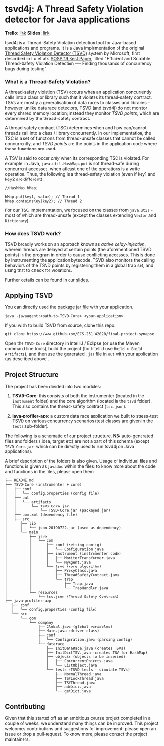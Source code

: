 # tsvd4j: A Thread Safety Violation detector for Java applications

**Trello**: [link](https://trello.com/b/UcUVXC8C/ecs251-synapse)
**Slides**: [link](https://docs.google.com/presentation/d/1SkQxILhSvI8lSgbs36Hn3DgG-Ot8Ey2qLZS7KThloS0/edit?usp=sharing)

tsvd4j is a Thread-Safety Violation detection tool for Java-based applications and programs. It is a Java implementation of the original [Thread Safety Violation Detector (TSVD)](https://github.com/microsoft/tsvd) system by Microsoft, first described in Lu et al's [SOSP'19 Best Paper](https://www.microsoft.com/en-us/research/uploads/prod/2019/09/sosp19-final193.pdf), titled "Efficient and Scalable Thread-Safety Violation Detection --- Finding thousands of concurrency bugs during testing".

### What is a Thread-Safety Violation?

A thread-safety violation (TSV) occurs when an application concurrently calls into a class or library such that it violates its thread-safety contract. TSVs are mostly a generalisation of data races to classes and libraries - however, unlike data race detectors, TSVD (and tsvd4j) do not monitor every shared memory location; instead they monitor *TSVD points*, which are determined by the thread-safety contract.

A thread-safety contract (TSC) determines when and how can/cannot threads call into a class / library concurrently. In our implementation, the TSC is a set of functions from thread-unsafe classes that cannot be called concurrently, and *TSVD points* are the points in the application code where these functions are used. 

A TSV is said to occur *only* when its corresponding TSC is violated. For example: in Java, `java.util.HashMap.put` is not thread-safe during concurrent accesses, when atleast one of the operations is a write operation. Thus, the following is a thread-safety violation (even if key1 and key2 are different):

```
//HashMap hMap;

hMap.put(key1, value); // Thread 1
hMap.containsKey(key2); // Thread 2
```

For our TSC implementation, we focused on the classes from `java.util` - most of which are thread-unsafe (except the classes extending `Vector` and `Dictionary`).

### How does TSVD work?

TSVD broadly works on an approach known as *active delay-injection*, wherein threads are delayed at certain points (the aforementioned TSVD points) in the program in order to cause conflicting accesses. This is done by instrumenting the application bytecode. TSVD also monitors the calling behaviors of the TSVD points by registering them in a global trap set, and using that to check for violations. 

Further details can be found in our [slides](https://docs.google.com/presentation/d/1SkQxILhSvI8lSgbs36Hn3DgG-Ot8Ey2qLZS7KThloS0/edit?usp=sharing).

## Applying TSVD

You can directly used the [package jar file](TSVD-Core/out/artifacts/TSVD_Core_jar/TSVD-Core.jar) with your application.

```
java -javaagent:<path-to-TSVD-Core> <your-application>
```

If you wish to build TSVD from source, clone this repo:

```
git clone https://www.github.com/ECS-251-W2020/final-project-synapse
```

Open the `TSVD-Core` directory in IntelliJ / Eclipse (or use the Maven command line tools), build the project (for IntelliJ use `Build > Build Artifacts`), and then use the generated `.jar` file in `out` with your application (as described above).

## Project Structure

The project has been divided into two modules:

1. **TSVD-Core**: this consists of both the instrumenter (located in the `instrument` folder) and the core algorithm (located in the `tsvd` folder). This also contains the thread-safety contract (`tsc.json`).

2. **java-profiler-app**: a custom data race application we built to stress-test TSVD on various concurrency scenarios (test classes are given in the `tests` sub-folder).

The following is a schematic of our project structure. **NB:** auto-generated files and folders (.idea, target etc) are not a part of this schema (except `TSVD-Core.jar`, which can be directly used to run tsvd4j on Java applications). 

A brief description of the folders is also given. Usage of individual files and functions is given as `javadoc` within the files; to know more about the code and functions in the files, please open them.

```
├── README.md
├── TSVD-Core (instrumenter + core)
│   ├── conf
│   │   └── config.properties (config file)
│   ├── out
│   │   └── artifacts
│   │       └── TSVD_Core_jar
│   │           └── TSVD-Core.jar (packaged jar)
│   ├── pom.xml (dependency file)
│   ├── src
│      ├── lib
│      │   └── json-20190722.jar (used as dependency)
│      └── main
│          ├── java
│          │   └── com
│          │       ├── conf (setting config)
│          │       │   └── Configuration.java
│          │       ├── instrument (instrumenter code)
│          │       │   ├── MonitorTransformer.java
│          │       │   └── MyAgent.java
│          │       └── tsvd (core algorithm)
│          │           ├── ProxyClass.java
│          │           ├── ThreadSafetyContract.java
│          │           └── trap
│          │               ├── Trap.java
│          │               └── TrapHandler.java
│          └── resources
│              └── tsc.json (Thread-Safety Contract)
├── java-profiler-app
   ├── conf
   │   └── config.properties (config file)
   └── src
       └── com
           └── company
               ├── Global.java (global variables)
               ├── Main.java (driver class)
               ├── conf
               │   └── Configuration.java (parsing config)
               └── datarace
                   ├── InitDataRace.java (creates TSVs)
                   ├── InitDictTSV.java (creates TSV for HashMap)
                   ├── objects (objects to be inserted)
                   │   ├── ConcurrentObjects.java
                   │   └── ListObject.java
                   └── tests (TSVD tests - simulate TSVs)
                       ├── NormalThread.java
                       ├── TSVLockThread.java
                       ├── TSVThread.java
                       ├── addDict.java
                       └── getDict.java
```


## Contributing

Given that this started off as an ambitious course project completed in a couple of weeks, we understand many things can be improved. This project welcomes contributions and suggestions for improvement: please open an issue or drop a pull-request. To know more, please contact the project maintainers.
